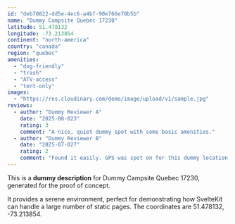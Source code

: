 ```yaml
---
id: "deb70822-dd5e-4ec6-a4bf-90e766e70b5b"
name: "Dummy Campsite Quebec 17230"
latitude: 51.478132
longitude: -73.213854
continent: "north-america"
country: "canada"
region: "quebec"
amenities:
  - "dog-friendly"
  - "trash"
  - "ATV-access"
  - "tent-only"
images:
  - "https://res.cloudinary.com/demo/image/upload/v1/sample.jpg"
reviews:
  - author: "Dummy Reviewer A"
    date: "2025-08-023"
    rating: 3
    comment: "A nice, quiet dummy spot with some basic amenities."
  - author: "Dummy Reviewer B"
    date: "2025-07-027"
    rating: 2
    comment: "Found it easily. GPS was spot on for this dummy location."
---
```


This is a **dummy description** for Dummy Campsite Quebec 17230, generated for the proof of concept.

It provides a serene environment, perfect for demonstrating how SvelteKit can handle a large number of static pages. The coordinates are 51.478132, -73.213854.
